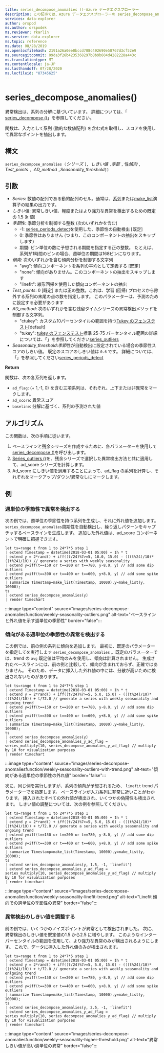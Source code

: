```yaml
---
title: series_decompose_anomalies ()-Azure データエクスプローラー
description: この記事では、Azure データエクスプローラーの series_decompose_anomalies () について説明します。
services: data-explorer
author: orspod
ms.author: orspodek
ms.reviewer: rkarlin
ms.service: data-explorer
ms.topic: reference
ms.date: 08/28/2019
ms.openlocfilehash: 2191a26a0ee0bccd708c492690e58767d3cf52e9
ms.sourcegitcommit: 09da3f26b4235368297b8b9b604d4282228a443c
ms.translationtype: MT
ms.contentlocale: ja-JP
ms.lasthandoff: 07/28/2020
ms.locfileid: "87345625"
---
```

# <a name="series_decompose_anomalies"></a>series_decompose_anomalies()

異常検出は、系列の分解に基づいています。
詳細については、「 [series_decompose ()](series-decomposefunction.md)」を参照してください。

関数は、入力として系列 (動的な数値配列) を含む式を取得し、スコアを使用して異常なポイントを抽出します。

## <a name="syntax"></a>構文

`series_decompose_anomalies (`*シリーズ* `[, `*しきい値* `,`*季節* `,` 性*傾向* `, `*Test_points* `, `*AD_method* `,`*Seasonality_threshold*`])`

## <a name="arguments"></a>引数

* *Series*: 数値の配列である動的配列のセル。通常は、[系列](make-seriesoperator.md)または[make_list](makelist-aggfunction.md)演算子の結果の出力です。
* *しきい*値: 異常しきい値、軽度またはより強力な異常を検出するための既定の 1.5 (k 値)
* *季節*性: 季節分析を制御する整数 (次のいずれかを含む)
    * -1: [series_periods_detect](series-periods-detectfunction.md)を使用した、季節性の自動検出 [既定]
    * 0: 季節性はありません (つまり、このコンポーネントの抽出をスキップします)
    * 期間: ビン単位の数に予想される期間を指定する正の整数。 たとえば、系列が1時間のビンの場合、週単位の期間は168ビンになります。
* *傾向*: 次のいずれかを含む傾向分析を制御する文字列
    * "avg": 傾向コンポーネントを系列の平均として定義する [既定]
    * "none": 傾向がありません。このコンポーネントの抽出をスキップします
    * "linefit": 線形回帰を使用した傾向コンポーネントの抽出
* *Test_points*: 0 [既定] または正の整数。これは、学習 (回帰) プロセスから除外する系列の末尾の点の数を指定します。 このパラメーターは、予測のために設定する必要があります
* *AD_method*: 次のいずれかを含む残留タイムシリーズの異常検出メソッドを制御する文字列。
    * "ctukey": カスタム10パーセンタイルの範囲を持つ[Tukey のフェンステスト](https://en.wikipedia.org/wiki/Outlier#Tukey's_fences)[default]
    * "tukey": [tukey のフェンステスト](https://en.wikipedia.org/wiki/Outlier#Tukey's_fences)標準 25-75 パーセンタイル範囲の詳細については、「」を参照してください[series_outliers](series-outliersfunction.md)
* *Seasonality_threshold*:*季節*性が自動検出に設定されている場合の季節性スコアのしきい値。 既定のスコアのしきい値は `0.6` です。 詳細については、「」を参照してください[series_periods_detect](series-periods-detectfunction.md)

**Return**

 関数は、次の各系列を返します。

* `ad_flag`: (+ 1,-1, 0) を含む三項系列は、それぞれ、上下または非異常をマークします。
* `ad_score`: 異常スコア
* `baseline`: 分解に基づく、系列の予測された値

## <a name="the-algorithm"></a>アルゴリズム

この関数は、次の手順に従います。
1. ベースラインと残余シリーズを作成するために、各パラメーターを使用して[series_decompose ()](series-decomposefunction.md)を呼び出します。
1. [Series_outliers ()](series-outliersfunction.md)を、残余シリーズで選択した異常検出方法と共に適用して、ad_score シリーズを計算します。
1. Ad_score にしきい値を適用することによって、ad_flag の系列を計算し、それぞれをマークアップ/ダウン/異常なしにマークします。
 
## <a name="examples"></a>例

### <a name="detect-anomalies-in-weekly-seasonality"></a>週単位の季節性で異常を検出する

次の例では、週単位の季節性を持つ系列を生成し、それに外れ値を追加します。 `series_decompose_anomalies`周期性を自動検出し、繰り返しパターンをキャプチャするベースラインを生成します。 追加した外れ値は、ad_score コンポーネントで明確に把握できます。

<!-- csl: https://help.kusto.windows.net:443/Samples -->
```kusto
let ts=range t from 1 to 24*7*5 step 1 
| extend Timestamp = datetime(2018-03-01 05:00) + 1h * t 
| extend y = 2*rand() + iff((t/24)%7>=5, 10.0, 15.0) - (((t%24)/10)*((t%24)/10)) // generate a series with weekly seasonality
| extend y=iff(t==150 or t==200 or t==780, y-8.0, y) // add some dip outliers
| extend y=iff(t==300 or t==400 or t==600, y+8.0, y) // add some spike outliers
| summarize Timestamp=make_list(Timestamp, 10000),y=make_list(y, 10000);
ts 
| extend series_decompose_anomalies(y)
| render timechart  
```

:::image type="content" source="images/series-decompose-anomaliesfunction/weekly-seasonality-outliers.png" alt-text="ベースラインと外れ値を示す週単位の季節性" border="false":::

### <a name="detect-anomalies-in-weekly-seasonality-with-trend"></a>傾向がある週単位の季節性の異常を検出する

この例では、前の例の系列に傾向を追加します。 最初に、既定のパラメーターを指定してを実行します `series_decompose_anomalies` 。既定のパラメーターでは、trend の `avg` 既定値は平均のみを使用し、傾向は計算されません。 生成されたベースラインには、前の例と比較して、傾向が含まれておらず、正確ではありません。 そのため、データに挿入した外れ値の中には、分散が高いために検出されないものがあります。

<!-- csl: https://help.kusto.windows.net:443/Samples -->
```kusto
let ts=range t from 1 to 24*7*5 step 1 
| extend Timestamp = datetime(2018-03-01 05:00) + 1h * t 
| extend y = 2*rand() + iff((t/24)%7>=5, 5.0, 15.0) - (((t%24)/10)*((t%24)/10)) + t/72.0 // generate a series with weekly seasonality and ongoing trend
| extend y=iff(t==150 or t==200 or t==780, y-8.0, y) // add some dip outliers
| extend y=iff(t==300 or t==400 or t==600, y+8.0, y) // add some spike outliers
| summarize Timestamp=make_list(Timestamp, 10000),y=make_list(y, 10000);
ts 
| extend series_decompose_anomalies(y)
| extend series_decompose_anomalies_y_ad_flag = 
series_multiply(10, series_decompose_anomalies_y_ad_flag) // multiply by 10 for visualization purposes
| render timechart
```

:::image type="content" source="images/series-decompose-anomaliesfunction/weekly-seasonality-outliers-with-trend.png" alt-text="傾向がある週単位の季節性の外れ値" border="false":::

次に、同じ例を実行しますが、系列の傾向が予想されるため、 `linefit` trend パラメーターでを指定します。 ベースラインが入力系列に非常に近いことがわかります。 挿入されたすべての外れ値が検出され、いくつかの偽陽性も検出されます。 しきい値の調整については、次の例を参照してください。

<!-- csl: https://help.kusto.windows.net:443/Samples -->
```kusto
let ts=range t from 1 to 24*7*5 step 1 
| extend Timestamp = datetime(2018-03-01 05:00) + 1h * t 
| extend y = 2*rand() + iff((t/24)%7>=5, 5.0, 15.0) - (((t%24)/10)*((t%24)/10)) + t/72.0 // generate a series with weekly seasonality and ongoing trend
| extend y=iff(t==150 or t==200 or t==780, y-8.0, y) // add some dip outliers
| extend y=iff(t==300 or t==400 or t==600, y+8.0, y) // add some spike outliers
| summarize Timestamp=make_list(Timestamp, 10000),y=make_list(y, 10000);
ts 
| extend series_decompose_anomalies(y, 1.5, -1, 'linefit')
| extend series_decompose_anomalies_y_ad_flag = 
series_multiply(10, series_decompose_anomalies_y_ad_flag) // multiply by 10 for visualization purposes
| render timechart  
```

:::image type="content" source="images/series-decompose-anomaliesfunction/weekly-seasonality-linefit-trend.png" alt-text="Linefit 傾向での週単位の季節性の異常" border="false":::

### <a name="tweak-the-anomaly-detection-threshold"></a>異常検出のしきい値を調整する

前の例では、いくつかのノイズポイントが異常として検出されました。 次に、異常検出のしきい値を既定値の1.5 から2.5 に増やします。 このようなインターパーセンタイルの範囲を使用して、より強力な異常のみが検出されるようにします。 これで、データに挿入した外れ値のみが検出されます。

<!-- csl: https://help.kusto.windows.net:443/Samples -->
```kusto
let ts=range t from 1 to 24*7*5 step 1 
| extend Timestamp = datetime(2018-03-01 05:00) + 1h * t 
| extend y = 2*rand() + iff((t/24)%7>=5, 5.0, 15.0) - (((t%24)/10)*((t%24)/10)) + t/72.0 // generate a series with weekly seasonality and onlgoing trend
| extend y=iff(t==150 or t==200 or t==780, y-8.0, y) // add some dip outliers
| extend y=iff(t==300 or t==400 or t==600, y+8.0, y) // add some spike outliers
| summarize Timestamp=make_list(Timestamp, 10000),y=make_list(y, 10000);
ts 
| extend series_decompose_anomalies(y, 2.5, -1, 'linefit')
| extend series_decompose_anomalies_y_ad_flag = 
series_multiply(10, series_decompose_anomalies_y_ad_flag) // multiply by 10 for visualization purposes
| render timechart  
```

:::image type="content" source="images/series-decompose-anomaliesfunction/weekly-seasonality-higher-threshold.png" alt-text="異常しきい値が高い週単位の異常" border="false":::
